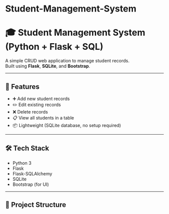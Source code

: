 # Student-Management-System
# 🎓 Student Management System (Python + Flask + SQL)

A simple CRUD web application to manage student records.  
Built using **Flask**, **SQLite**, and **Bootstrap**.

---

## 🚀 Features
- ➕ Add new student records  
- ✏️ Edit existing records  
- ❌ Delete records  
- 📋 View all students in a table  
- 📦 Lightweight (SQLite database, no setup required)

---

## 🛠️ Tech Stack
- Python 3  
- Flask  
- Flask-SQLAlchemy  
- SQLite  
- Bootstrap (for UI)

---

## 📂 Project Structure
